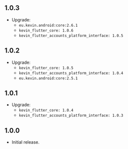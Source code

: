 ## 1.0.3

* Upgrade:
  - `eu.kevin.android:core:2.6.1`
  - `kevin_flutter_core: 1.0.6`
  - `kevin_flutter_accounts_platform_interface: 1.0.5`

## 1.0.2

* Upgrade:
    - `kevin_flutter_core: 1.0.5`
    - `kevin_flutter_accounts_platform_interface: 1.0.4`
    - `eu.kevin.android:core:2.5.1`

## 1.0.1

* Upgrade:
    - `kevin_flutter_core: 1.0.4`
    - `kevin_flutter_accounts_platform_interface: 1.0.3`

## 1.0.0

* Initial release.